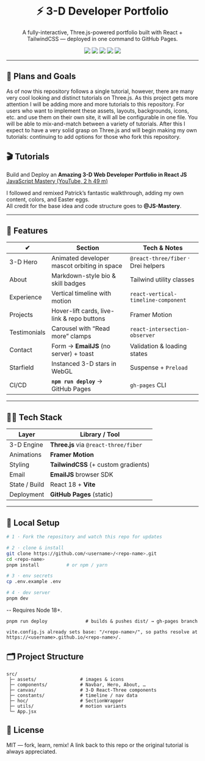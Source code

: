 <h1 align="center">⚡ 3-D Developer Portfolio</h1>
<p align="center">A fully-interactive, Three.js-powered portfolio built with React + TailwindCSS — deployed in one command to GitHub Pages.</p>

<div align="center">
  <img src="https://img.shields.io/github/deployments/zwingthomas/portfolio3js/github-pages?color=2EA043&label=github%20pages">
  <img src="https://img.shields.io/badge/three.js-%23000?style=flat&logo=three.js&logoColor=white">
  <img src="https://img.shields.io/badge/react-%2361DAFB?style=flat&logo=react&logoColor=black">
  <img src="https://img.shields.io/badge/tailwind-%2306B6D4?style=flat&logo=tailwindcss&logoColor=white">
  <img src="https://img.shields.io/badge/emailjs-%23D44638?style=flat&logo=gmail&logoColor=white">
</div>

---
## 🧠 Plans and Goals
As of now this repository follows a single tutorial, however, there are many very cool looking and distinct tutorials on Three.js. As this project gets more attention I will be adding more and more tutorials to this repository. For users who want to implement these assets, layouts, backgrounds, icons, etc. and use them on their own site, it will all be configurable in one file. You will be able to mix-and-match between a variety of tutorials. After this I expect to have a very solid grasp on Three.js and will begin making my own tutorials: continuing to add options for those who fork this repository.


## 🎬 Tutorials

Build and Deploy an **Amazing 3-D Web Developer Portfolio in React JS**  
[JavaScript Mastery (YouTube, 2 h 49 m)](https://youtu.be/0fYi8SGA20k)

I followed and remixed Patrick’s fantastic walkthrough, adding my own content, colors, and Easter eggs.  
All credit for the base idea and code structure goes to **@JS-Mastery**.

---

## 🚀 Features

| ✔ | Section | Tech & Notes |
|---|---------|-------------|
| 3-D Hero        | Animated developer mascot orbiting in space | `@react-three/fiber` · Drei helpers |
| About           | Markdown-style bio & skill badges | Tailwind utility classes |
| Experience      | Vertical timeline with motion | `react-vertical-timeline-component` |
| Projects        | Hover-lift cards, live-link & repo buttons | Framer Motion |
| Testimonials    | Carousel with “Read more” clamps | `react-intersection-observer` |
| Contact         | Form → **EmailJS** (no server) + toast | Validation & loading states |
| Starfield       | Instanced 3-D stars in WebGL | Suspense + `Preload` |
| CI/CD           | **`npm run deploy`** → GitHub Pages | `gh-pages` CLI |

---

## 🧑‍💻 Tech Stack

| Layer           | Library / Tool |
|-----------------|----------------|
| 3-D Engine      | **Three.js** via `@react-three/fiber` |
| Animations      | **Framer Motion** |
| Styling         | **TailwindCSS** (+ custom gradients) |
| Email           | **EmailJS** browser SDK |
| State / Build   | React 18 + **Vite** |
| Deployment      | **GitHub Pages** (static) |

---

## 🔧 Local Setup

```bash
# 1 · Fork the repository and watch this repo for updates

# 2 · clone & install
git clone https://github.com/<username>/<repo-name>.git
cd <repo-name>
pnpm install          # or npm / yarn

# 3 · env secrets
cp .env.example .env

# 4 · dev server
pnpm dev
```
-- Requires Node 18+.

```
pnpm run deploy              # builds & pushes dist/ → gh-pages branch
```

```text
vite.config.js already sets base: "/<repo-name>/", so paths resolve at
https://<username>.github.io/<repo-name>/.
```

## 🗂 Project Structure
```text
src/
 ├─ assets/                # images & icons
 ├─ components/            # Navbar, Hero, About, …
 ├─ canvas/                # 3-D React-Three components
 ├─ constants/             # timeline / nav data
 ├─ hoc/                   # SectionWrapper
 ├─ utils/                 # motion variants
 └─ App.jsx
```

## 📝 License
MIT — fork, learn, remix!
A link back to this repo or the original tutorial is always appreciated.


